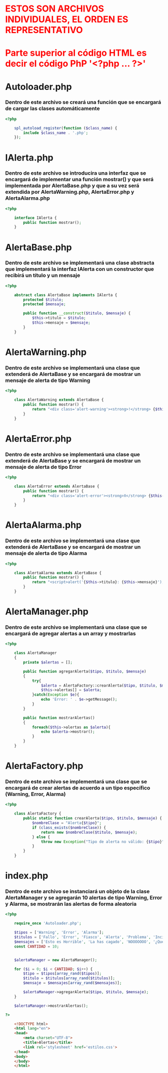 # <span style="color:red">ESTOS SON ARCHIVOS INDIVIDUALES, EL ORDEN ES REPRESENTATIVO</span>

# <span style="color:red">Parte superior al código HTML es decir el código PhP '<<span hidden="hidden">¿</span>?php ... ?>'</span>

# Autoloader.php
### Dentro de este archivo se creará una función que se encargará de cargar las clases automáticamente
```php
<?php

    spl_autoload_register(function ($class_name) {
        include $class_name . '.php';
    });
```

# IAlerta.php
### Dentro de este archivo se introducira una interfaz que se encargará de implementar una función mostrar() y que será implementada por AlertaBase.php y que a su vez será extendida por AlertaWarning.php, AlertaError.php y AlertaAlarma.php
```php
<?php

    interface IAlerta {
        public function mostrar();
    }
```

# AlertaBase.php
### Dentro de este archivo se implementará una clase abstracta que implementará la interfaz IAlerta con un constructor que recibirá un título y un mensaje
```php
<?php

    abstract class AlertaBase implements IAlerta {
        protected $titulo;
        protected $mensaje;

        public function __construct($titulo, $mensaje) {
            $this->titulo = $titulo;
            $this->mensaje = $mensaje;
        }
    }
```

# AlertaWarning.php
### Dentro de este archivo se implementará una clase que extenderá de AlertaBase y se encargará de mostrar un mensaje de alerta de tipo Warning
```php
<?php

    class AlertaWarning extends AlertaBase {
        public function mostrar() {
            return "<div class='alert-warning'><strong>!</strong> {$this->titulo}: {$this->mensaje}</div>";
        }
    }
```

# AlertaError.php
### Dentro de este archivo se implementará una clase que extenderá de AlertaBase y se encargará de mostrar un mensaje de alerta de tipo Error
```php
<?php

    class AlertaError extends AlertaBase {
        public function mostrar() {
            return "<div class='alert-error'><strong>X</strong> {$this->titulo}: {$this->mensaje}</div>";
        }
    }
```

# AlertaAlarma.php
### Dentro de este archivo se implementará una clase que extenderá de AlertaBase y se encargará de mostrar un mensaje de alerta de tipo Alarma
```php
<?php

    class AlertaAlarma extends AlertaBase {
        public function mostrar() {
            return "<script>alert('{$this->titulo}: {$this->mensaje}');</script>";
        }
    }
```

# AlertaManager.php
### Dentro de este archivo se implementará una clase que se encargará de agregar alertas a un array y mostrarlas
```php
<?php

    class AlertaManager
    {
        private $alertas = [];

        public function agregarAlerta($tipo, $titulo, $mensaje)
        {
            try{
                $alerta = AlertaFactory::crearAlerta($tipo, $titulo, $mensaje);
                $this->alertas[] = $alerta;
            }catch(Exception $e){
                echo 'Error: ' . $e->getMessage();
            }
        }

        public function mostrarAlertas()
        {
            foreach($this->alertas as $alerta){
                echo $alerta->mostrar();
            }
        }
    }
```

# AlertaFactory.php
### Dentro de este archivo se implementará una clase que se encargará de crear alertas de acuerdo a un tipo específico (Warning, Error, Alarma)
```php
<?php

    class AlertaFactory {
        public static function crearAlerta($tipo, $titulo, $mensaje) {
            $nombreClase = "Alerta{$tipo}";
            if (class_exists($nombreClase)) {
                return new $nombreClase($titulo, $mensaje);
            } else {
                throw new Exception("Tipo de alerta no válido: {$tipo}");
            }
        }
    }
```

# index.php
### Dentro de este archivo se instanciará un objeto de la clase AlertaManager y se agregarán 10 alertas de tipo Warning, Error y Alarma, se mostrarán las alertas de forma aleatoria
```php
<?php

    require_once 'Autoloader.php';

    $tipos = ['Warning', 'Error', 'Alarma'];
    $titulos = ['Fallo', 'Error', 'Fiasco', 'Alerta', 'Problema', 'Incidencia', 'Incidente', 'Peligro', 'Atención', 'Advertencia'];
    $mensajes = ['Esto es Horrible', 'La has cagado', 'NOOOOOOO', '¿Que haces?', '¡Cuidado!', 'Estas despedido seguro', '¡Detente!', 'Llama al Senior', 'Necesitamos ayuda', 'Esto no está bien'];
    const CANTIDAD = 10;


    $alertaManager = new AlertaManager();

    for ($i = 0; $i < CANTIDAD; $i++) {
        $tipo = $tipos[array_rand($tipos)];
        $titulo = $titulos[array_rand($titulos)];
        $mensaje = $mensajes[array_rand($mensajes)];

        $alertaManager->agregarAlerta($tipo, $titulo, $mensaje);
    }

    $alertaManager->mostrarAlertas();

?>
```

```html
    <!DOCTYPE html>
    <html lang="en">
    <head>
        <meta charset="UTF-8">
        <title>Alertas</title>
        <link rel='stylesheet' href='estilos.css'>
    </head>
    <body>
    </body>
    </html>
```
